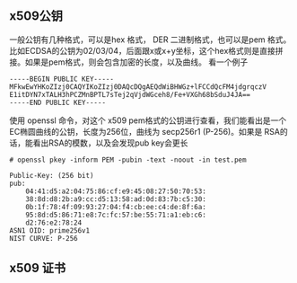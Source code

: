 ## x509公钥
一般公钥有几种格式，可以是hex 格式， DER 二进制格式，也可以是pem 格式。比如ECDSA的公钥为02/03/04，后面跟x或x+y坐标，这个hex格式则是直接拼接。如果是pem格式，则会包含加密的长度，以及曲线。
看一个例子
```
-----BEGIN PUBLIC KEY-----
MFkwEwYHKoZIzj0CAQYIKoZIzj0DAQcDQgAEQdWiBHWGz+lFCCdQcFM4jdgrqczV
E1itDYN7xTALH3hPCZMnBPTL7sTej2qVjdWGceh8/Fe+VXGh68bSduJ4JA==
-----END PUBLIC KEY-----
```

使用 openssl 命令，对这个 x509 pem格式的公钥进行查看，我们能看出是一个EC椭圆曲线的公钥，长度为256位，曲线为 secp256r1 (P-256)。如果是 RSA的话，能看出RSA的模数，以及会发现pub key会更长
```
# openssl pkey -inform PEM -pubin -text -noout -in test.pem

Public-Key: (256 bit)
pub:
    04:41:d5:a2:04:75:86:cf:e9:45:08:27:50:70:53:
    38:8d:d8:2b:a9:cc:d5:13:58:ad:0d:83:7b:c5:30:
    0b:1f:78:4f:09:93:27:04:f4:cb:ee:c4:de:8f:6a:
    95:8d:d5:86:71:e8:7c:fc:57:be:55:71:a1:eb:c6:
    d2:76:e2:78:24
ASN1 OID: prime256v1
NIST CURVE: P-256
```

## x509 证书
